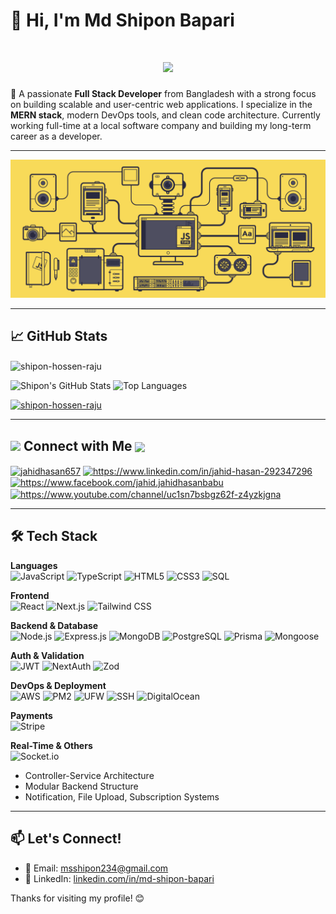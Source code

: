 # 👋 Hi, I'm Md Shipon Bapari

<h1 align="center">
  <a href="https://git.io/typing-svg">
    <img src="https://readme-typing-svg.herokuapp.com/?lines=Hello,+There!+👋;This+is+Jahid...;Nice+to+meet+you!&center=true&size=30">
  </a>
</h1>

🚀 A passionate **Full Stack Developer** from Bangladesh with a strong focus on building scalable and user-centric web applications. I specialize in the **MERN stack**, modern DevOps tools, and clean code architecture. Currently working full-time at a local software company and building my long-term career as a developer.

---

<img  src="https://raw.githubusercontent.com/muhammadnurulahsan/muhammadnurulahsan/main/ahsan.gif" />

---

## 📈 GitHub Stats

<p><img align="center" src="https://github-readme-streak-stats.herokuapp.com/?user=shipon-hossen-raju&theme=radical" alt="shipon-hossen-raju" /></p>

![Shipon's GitHub Stats](https://github-readme-stats.vercel.app/api?username=shipon-hossen-raju&show_icons=true&theme=radical) ![Top Languages](https://github-readme-stats.vercel.app/api/top-langs/?username=shipon-hossen-raju&layout=compact&theme=radical)
<p align="left" padding-top="50px"> <a href="https://github.com/ryo-ma/github-profile-trophy"><img src="https://github-profile-trophy.vercel.app/?username=shipon-hossen-raju&theme=radical" alt="shipon-hossen-raju" /></a> </p>

---

## <img src="https://media.giphy.com/media/5WJ6SOKeNKrSzblU4R/giphy.gif" width="25"> Connect with Me <img align="center" src="https://github.com/rajput2107/rajput2107/blob/master/Assets/Handshake.gif" height="33px" />

<p align="left">
<a href="https://x.com/ShiponHossenRa2" target="blank"><img align="center" src="https://raw.githubusercontent.com/rahuldkjain/github-profile-readme-generator/master/src/images/icons/Social/twitter.svg" alt="jahidhasan657" height="30" width="40" /></a>
<a href="https://www.linkedin.com/in/md-shipon-bapari" target="blank"><img align="center" src="https://raw.githubusercontent.com/rahuldkjain/github-profile-readme-generator/master/src/images/icons/Social/linked-in-alt.svg" alt="https://www.linkedin.com/in/jahid-hasan-292347296" height="30" width="40" /></a>
<a href="https://www.facebook.com/ShiponHossenRaju" target="blank"><img align="center" src="https://raw.githubusercontent.com/rahuldkjain/github-profile-readme-generator/master/src/images/icons/Social/facebook.svg" alt="https://www.facebook.com/jahid.jahidhasanbabu" height="30" width="40" /></a>
<a href="https://www.youtube.com/@ProgrammerShipon" target="blank"><img align="center" src="https://raw.githubusercontent.com/rahuldkjain/github-profile-readme-generator/master/src/images/icons/Social/youtube.svg" alt="https://www.youtube.com/channel/uc1sn7bsbgz62f-z4yzkjgna" height="30" width="40" /></a>
</p>

---

## 🛠️ Tech Stack

**Languages**  
![JavaScript](https://img.shields.io/badge/JavaScript-F7DF1E?style=flat&logo=javascript&logoColor=black) ![TypeScript](https://img.shields.io/badge/TypeScript-007ACC?style=flat&logo=typescript&logoColor=white) ![HTML5](https://img.shields.io/badge/HTML5-E34F26?style=flat&logo=html5&logoColor=white) ![CSS3](https://img.shields.io/badge/CSS3-1572B6?style=flat&logo=css3&logoColor=white) ![SQL](https://img.shields.io/badge/SQL-4479A1?style=flat&logo=postgresql&logoColor=white)

**Frontend**  
![React](https://img.shields.io/badge/React-61DAFB?style=flat&logo=react&logoColor=black) ![Next.js](https://img.shields.io/badge/Next.js-000000?style=flat&logo=nextdotjs&logoColor=white) ![Tailwind CSS](https://img.shields.io/badge/Tailwind_CSS-38B2AC?style=flat&logo=tailwind-css&logoColor=white)

**Backend & Database**  
![Node.js](https://img.shields.io/badge/Node.js-339933?style=flat&logo=node.js&logoColor=white) ![Express.js](https://img.shields.io/badge/Express.js-000000?style=flat&logo=express&logoColor=white) ![MongoDB](https://img.shields.io/badge/MongoDB-47A248?style=flat&logo=mongodb&logoColor=white) ![PostgreSQL](https://img.shields.io/badge/PostgreSQL-336791?style=flat&logo=postgresql&logoColor=white) ![Prisma](https://img.shields.io/badge/Prisma-2D3748?style=flat&logo=prisma&logoColor=white) ![Mongoose](https://img.shields.io/badge/Mongoose-880000?style=flat&logo=mongoose&logoColor=white)

**Auth & Validation**  
![JWT](https://img.shields.io/badge/JWT-black?style=flat&logo=JSON%20web%20tokens) ![NextAuth](https://img.shields.io/badge/NextAuth.js-0F172A?style=flat&logo=next.js&logoColor=white) ![Zod](https://img.shields.io/badge/Zod-3E63DD?style=flat)

**DevOps & Deployment**  
![AWS](https://img.shields.io/badge/AWS-232F3E?style=flat&logo=amazon-aws&logoColor=white) ![PM2](https://img.shields.io/badge/PM2-2B037A?style=flat)
![UFW](https://img.shields.io/badge/UFW-000000?style=flat) ![SSH](https://img.shields.io/badge/SSH-000000?style=flat) ![DigitalOcean](https://img.shields.io/badge/DigitalOcean-0080FF?style=flat&logo=digitalocean&logoColor=white)

**Payments**  
![Stripe](https://img.shields.io/badge/Stripe-008CDD?style=flat&logo=stripe&logoColor=white)

**Real-Time & Others**  
![Socket.io](https://img.shields.io/badge/Socket.io-010101?style=flat&logo=socket.io&logoColor=white)

- Controller-Service Architecture
- Modular Backend Structure
- Notification, File Upload, Subscription Systems

---

## 📫 Let's Connect!

- 📧 Email: [msshipon234@gmail.com](mailto:msshipon234@gmail.com)
- 💼 LinkedIn: [linkedin.com/in/md-shipon-bapari](https://www.linkedin.com/in/md-shipon-bapari)

Thanks for visiting my profile! 😊

<!--
**shipon-hossen-raju/shipon-hossen-raju** is a ✨ _special_ ✨ repository because its `README.md` (this file) appears on your GitHub profile.

Here are some ideas to get you started:

- 🔭 I’m currently working on ...
- 🌱 I’m currently learning ...
- 👯 I’m looking to collaborate on ...
- 🤔 I’m looking for help with ...
- 💬 Ask me about ...
- 📫 How to reach me: ...
- 😄 Pronouns: ...
- ⚡ Fun fact: ...
-->
